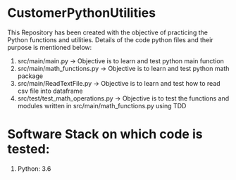 # CustomerPythonUtilities
 
This Repository has been created with the objective of practicing the Python functions and utilities. Details of the code python files and their purpose is mentioned below:

1. src/main/main.py -> Objective is to learn and test python main function
2. src/main/math_functions.py -> Objective is to learn and test python math package
3. src/main/ReadTextFile.py -> Objective is to learn and test how to read csv file into dataframe
4. src/test/test_math_operations.py -> Objective is to test the functions and modules written in src/main/math_functions.py using TDD

# Software Stack on which code is tested:

1. Python: 3.6
